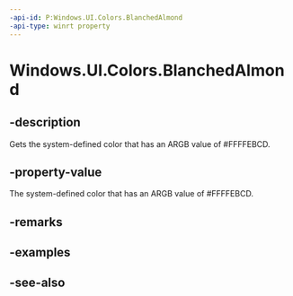 ```yaml
---
-api-id: P:Windows.UI.Colors.BlanchedAlmond
-api-type: winrt property
---
```


<!-- Property syntax
public Windows.UI.Color BlanchedAlmond { get; }
-->

# Windows.UI.Colors.BlanchedAlmond

## -description

Gets the system-defined color that has an ARGB value of #FFFFEBCD.



## -property-value

The system-defined color that has an ARGB value of #FFFFEBCD.

## -remarks

## -examples

## -see-also
